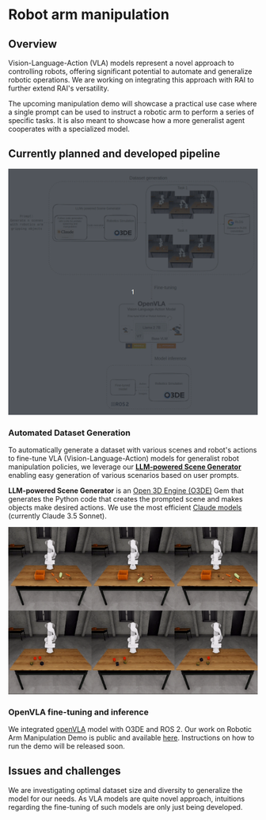# Robot arm manipulation

## Overview

Vision-Language-Action (VLA) models represent a novel approach to controlling robots, 
offering significant potential to automate and generalize robotic operations. 
We are working on integrating this approach with RAI to further extend RAI's versatility.

The upcoming manipulation demo will showcase a practical use case where a single prompt can be used to instruct a robotic arm to perform a series of specific tasks.
It is also meant to showcase how a more generalist agent cooperates with a specialized model.

## Currently planned and developed pipeline

![pipeline](imgs/openvla_diagram.gif)

### **Automated Dataset Generation**

To automatically generate a dataset with various scenes and robot's actions to fine-tune VLA (Vision-Language-Action) models for generalist robot manipulation policies,
we leverage our [**LLM-powered Scene Generator**](https://github.com/RobotecAI/o3de-genai-gems) enabling easy generation of various scenarios based on user prompts.

**LLM-powered Scene Generator** is an [Open 3D Engine (O3DE)](https://o3de.org/industries/robotics-and-simulations/) Gem that generates the Python code that creates the prompted scene and makes objects make desired actions.
We use the most efficient [Claude models](https://www.anthropic.com/claude) (currently Claude 3.5 Sonnet).

![manipulation_examples](imgs/manipulation_demo.gif)

### OpenVLA fine-tuning and inference

We integrated [openVLA](https://openvla.github.io/) model with O3DE and ROS 2.
Our work on Robotic Arm Manipulation Demo is public and available [here](https://github.com/RobotecAI/rai-manipulation-demo).
Instructions on how to run the demo will be released soon.

## Issues and challenges

We are investigating optimal dataset size and diversity to generalize the model for our needs.
As VLA models are quite novel approach, intuitions regarding the fine-tuning of such models are only just being developed.
